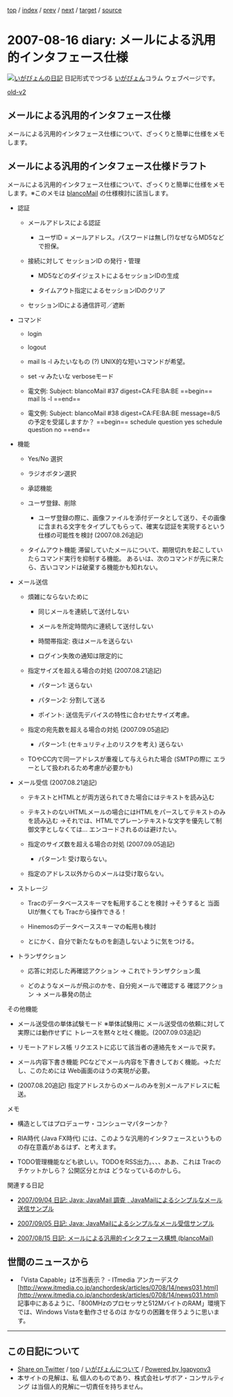 [top](../index.html) 
 / [index](index.html) 
 / [prev](ig070815.html) 
 / [next](ig070819.html) 
 / [target](https://www.igapyon.jp/igapyon/diary/2007/ig070816.html) 
 / [source](https://github.com/igapyon/diary/blob/master/2007/ig070816.src.md) 

2007-08-16 diary: メールによる汎用的インタフェース仕様
=====================================================================================================
[![いがぴょんの日記](https://www.igapyon.jp/igapyon/diary/images/iga200306s.jpg "いがぴょん")](https://www.igapyon.jp/igapyon/diary/memo/memoigapyon.html) 日記形式でつづる [いがぴょん](https://www.igapyon.jp/igapyon/diary/memo/memoigapyon.html)コラム ウェブページです。

[old-v2](ig070816-orig.html)

## メールによる汎用的インタフェース仕様

メールによる汎用的インタフェース仕様について、ざっくりと簡単に仕様をメモします。


## メールによる汎用的インタフェース仕様ドラフト

メールによる汎用的インタフェース仕様について、ざっくりと簡単に仕様をメモします。※このメモは [blancoMail](https://www.igapyon.jp/blanco/blancomail.html) の仕様検討に該当します。

* 認証
  
  * メールアドレスによる認証
    
    * ユーザID = メールアドレス。パスワードは無し(?)なぜならMD5などで担保。
    

    
  * 接続に対して セッションID の発行・管理
    
    * MD5などのダイジェストによるセッションIDの生成
      
    * タイムアウト指定によるセッションIDのクリア
    

    
  * セッションIDによる通信許可／遮断
  

  
* コマンド
  
  * login
    
  * logout
    
  * mail ls -l みたいなもの (?) UNIX的な短いコマンドが希望。
    
  * set -v みたいな verboseモード
    
  * 電文例:
    Subject: blancoMail #37
          digest=CA:FE:BA:BE
          ==begin==
          mail ls -l
          ==end==

    
  * 電文例:
    Subject: blancoMail #38
          digest=CA:FE:BA:BE
          message=8/5の予定を受諾しますか？
          ==begin==
          schedule question yes
          schedule question no
          ==end==

  

  
* 機能
  
  * Yes/No 選択
    
  * ラジオボタン選択
    
  * 承認機能
    
  * ユーザ登録、削除
    
    * ユーザ登録の際に、画像ファイルを添付データとして送り、その画像に含まれる文字をタイプしてもらって、確実な認証を実現するという仕様の可能性を検討
      (2007.08.26追記)
    

    
  * タイムアウト機能
    滞留していたメールについて、期限切れを起こしていたらコマンド実行を抑制する機能。
    あるいは、次のコマンドが先に来たら、古いコマンドは破棄する機能かも知れない。
  

  
* メール送信
  
  * 煩雑にならないために
    
    * 同じメールを連続して送付しない
      
    * メールを所定時間内に連続して送付しない
      
    * 時間帯指定: 夜はメールを送らない
      
    * ログイン失敗の通知は限定的に
    

    
  * 指定サイズを超える場合の対処 (2007.08.21追記)
    
    * パターン1: 送らない
      
    * パターン2: 分割して送る
      
    * ポイント: 送信先デバイスの特性に合わせたサイズ考慮。
    

    
  * 指定の宛先数を超える場合の対処 (2007.09.05追記)
    
    * パターン1: (セキュリティ上のリスクを考え) 送らない
    

    
  * TOやCC内で同一アドレスが重複して与えられた場合 (SMTPの際に エラーとして扱われるため考慮が必要かも)
  

  
* メール受信 (2007.08.21追記)
  
  * テキストとHTMLとが両方送られてきた場合にはテキストを読み込む
    
  * テキストのないHTMLメールの場合にはHTMLをパースしてテキストのみを読み込む
    →それでは、HTMLでプレーンテキストな文字を優先して制御文字としなくては… エンコードされるのは避けたい。
    
  * 指定のサイズ数を超える場合の対処 (2007.09.05追記)
    
    * パターン1: 受け取らない。
    

    
  * 指定のアドレス以外からのメールは受け取らない。
  

  
* ストレージ
  
  * Tracのデータベーススキーマを転用することを検討
    →そうすると 当面 UIが無くても Tracから操作できる！
    
  * Hinemosのデータベーススキーマの転用も検討
    
  * とにかく、自分で新たなものを創造しないように気をつける。
  

  
* トランザクション
  
  * 応答に対応した再確認アクション → これでトランザクション風
    
  * どのようなメールが飛ぶのかを、自分宛メールで確認する 確認アクション → メール暴発の防止
  

その他機能

* メール送受信の単体試験モード
  ※単体試験用に メール送受信の依頼に対して 実際には動作せずに トレースを黙々と吐く機能。(2007.09.03追記)
  
* リモートアドレス帳
  リクエストに応じて該当者の連絡先をメールで戻す。
  
* メール内容下書き機能
  PCなどでメール内容を下書きしておく機能。→ただし、このためには Web画面のほうの実現が必要。
  
* (2007.08.20追記) 指定アドレスからのメールのみを別メールアドレスに転送。

メモ

* 構造としてはプロデューサ・コンシューマパターンか？
  
* RIA時代 (Java FX時代) には、このような汎用的インタフェースというものの存在意義があるはず、と考えます。
  
* TODO管理機能なども欲しい。TODOをRSS出力。、、、ああ、これは Tracのチケットかしら？ 公開区分とかは どうなっているのかしら。

関連する日記

* [2007/09/04 日記: Java: JavaMail 調査 , JavaMailによるシンプルなメール送信サンプル](ig070904.html)
  
* [2007/09/05 日記: Java: JavaMailによるシンプルなメール受信サンプル](ig070905.html)
  
* [2007/08/15 日記: メールによる汎用的インタフェース構想 (blancoMail)](ig070815.html)

## 世間のニュースから

* 「Vista Capable」は不当表示？ - ITmedia アンカーデスク
  [http://www.itmedia.co.jp/anchordesk/articles/0708/14/news031.html](http://www.itmedia.co.jp/anchordesk/articles/0708/14/news031.html)
  記事中にあるように、「800MHzのプロセッサと512MバイトのRAM」環境下では、Windows Vistaを動作させるのは かなりの困難を伴うように思います。


----------------------------------------------------------------------------------------------------

## この日記について

* [Share on Twitter](https://twitter.com/intent/tweet?hashtags=igapyon%2Cdiary%2C%E3%81%84%E3%81%8C%E3%81%B4%E3%82%87%E3%82%93&text=%E3%83%A1%E3%83%BC%E3%83%AB%E3%81%AB%E3%82%88%E3%82%8B%E6%B1%8E%E7%94%A8%E7%9A%84%E3%82%A4%E3%83%B3%E3%82%BF%E3%83%95%E3%82%A7%E3%83%BC%E3%82%B9%E4%BB%95%E6%A7%98&url=https%3A%2F%2Fwww.igapyon.jp%2Figapyon%2Fdiary%2F2007%2Fig070816.html) / [top](../index.html) / [いがぴょんについて](https://www.igapyon.jp/igapyon/diary/memo/memoigapyon.html) / [Powered by Igapyonv3](https://github.com/igapyon/igapyonv3)
* 本サイトの見解は、私 個人のものであり、株式会社レザボア・コンサルティング は当個人的見解に一切責任を持ちません。 
